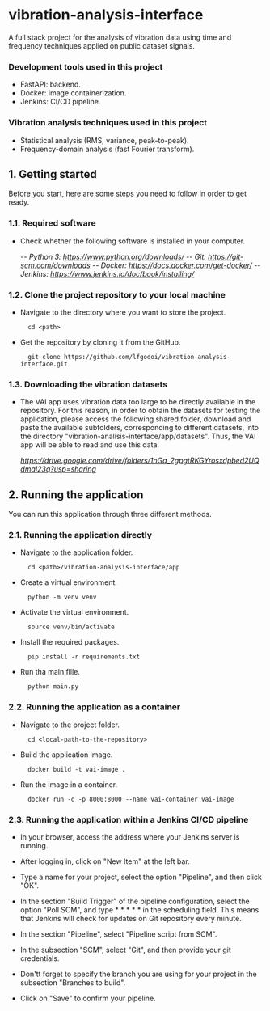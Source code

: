 # vibration-analysis-interface

A full stack project for the analysis of vibration data using time and frequency techniques applied on public dataset signals.

### Development tools used in this project

- FastAPI: backend.
- Docker: image containerization.
- Jenkins: CI/CD pipeline.

### Vibration analysis techniques used in this project

- Statistical analysis (RMS, variance, peak-to-peak).
- Frequency-domain analysis (fast Fourier transform).

## 1. Getting started

Before you start, here are some steps you need to follow in order to get ready.

### 1.1. Required software

- Check whether the following software is installed in your computer.

    -- *Python 3: https://www.python.org/downloads/*
    -- *Git: https://git-scm.com/downloads*
    -- *Docker: https://docs.docker.com/get-docker/*
    -- *Jenkins: https://www.jenkins.io/doc/book/installing/*

### 1.2. Clone the project repository to your local machine

- Navigate to the directory where you want to store the project.

        cd <path>

- Get the repository by cloning it from the GitHub.

        git clone https://github.com/lfgodoi/vibration-analysis-interface.git

### 1.3. Downloading the vibration datasets

- The VAI app uses vibration data too large to be directly available in the repository. For this reason, in order to obtain the datasets for testing the application, please access the following shared folder, download and paste the available subfolders, corresponding to different datasets, into the directory "vibration-analisis-interface/app/datasets". Thus, the VAI app will be able to read and use this data.

    *https://drive.google.com/drive/folders/1nGa_2gpgtRKGYrosxdpbed2UQdmaI23q?usp=sharing*

## 2. Running the application

You can run this application through three different methods.

### 2.1. Running the application directly

- Navigate to the application folder.

        cd <path>/vibration-analysis-interface/app

- Create a virtual environment.

        python -m venv venv

- Activate the virtual environment.

        source venv/bin/activate

- Install the required packages.

        pip install -r requirements.txt

- Run tha main fille.

        python main.py

### 2.2. Running the application as a container

- Navigate to the project folder.

        cd <local-path-to-the-repository>
    
- Build the application image.

        docker build -t vai-image .

- Run the image in a container.

        docker run -d -p 8000:8000 --name vai-container vai-image

### 2.3. Running the application within a Jenkins CI/CD pipeline

- In your browser, access the address where your Jenkins  server is running.
    
- After logging in, click on "New Item" at the left bar.

- Type a name for your project, select the option "Pipeline", and then click "OK".

- In the section "Build Trigger" of the pipeline configuration, select the option "Poll SCM", and type * * * * * in the scheduling field. This means that Jenkins will check for updates on Git repository every minute.

- In the section "Pipeline", select "Pipeline script from SCM".

- In the subsection "SCM", select "Git", and then provide your git credentials.

- Don'tt forget to specify the branch you are using for your project in the subsection "Branches to build".

- Click on "Save" to confirm your pipeline.

 